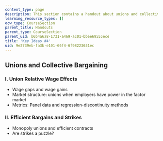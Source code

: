 ```yaml
---
content_type: page
description: This section contains a handout about unions and collective bargaining
learning_resource_types: []
ocw_type: CourseSection
parent_title: Handouts
parent_type: CourseSection
parent_uid: b6b4a6a8-1731-a469-ac01-bbee69555ece
title: 'Key Ideas #4'
uid: 9e2739eb-fa3b-e101-66f4-6f98223631ec
---
```


Unions and Collective Bargaining
--------------------------------

### I. Union Relative Wage Effects

*   Wage gaps and wage gains
*   Market structure: unions when employers have power in the factor market
*   Metrics: Panel data and regression-discontinuity methods

### II. Efficient Bargains and Strikes

*   Monopoly unions and efficient contracts
*   Are strikes a puzzle?